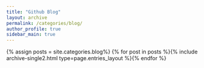 ```yaml
---
title: "Github Blog"
layout: archive
permalink: /categories/blog/
author_profile: true
sidebar_main: true
---
```


{% assign posts = site.categories.blog%}
{% for post in posts %}{% include archive-single2.html type=page.entries_layout %}{% endfor %}
